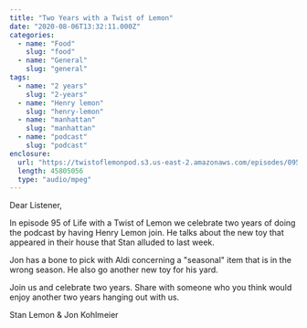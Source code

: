 ```yaml
---
title: "Two Years with a Twist of Lemon"
date: "2020-08-06T13:32:11.000Z"
categories:
  - name: "Food"
    slug: "food"
  - name: "General"
    slug: "general"
tags:
  - name: "2 years"
    slug: "2-years"
  - name: "Henry lemon"
    slug: "henry-lemon"
  - name: "manhattan"
    slug: "manhattan"
  - name: "podcast"
    slug: "podcast"
enclosure:
  url: "https://twistoflemonpod.s3.us-east-2.amazonaws.com/episodes/095-lwatol-20200806.mp3"
  length: 45805056
  type: "audio/mpeg"
---
```


Dear Listener,

In episode 95 of Life with a Twist of Lemon we celebrate two years of doing the podcast by having Henry Lemon join. He talks about the new toy that appeared in their house that Stan alluded to last week.

Jon has a bone to pick with Aldi concerning a "seasonal" item that is in the wrong season. He also go another new toy for his yard.

Join us and celebrate two years. Share with someone who you think would enjoy another two years hanging out with us.

Stan Lemon & Jon Kohlmeier
